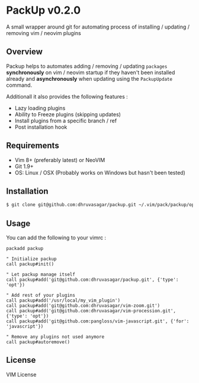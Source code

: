 # PackUp v0.2.0

A small wrapper around git for automating process of installing / updating
/ removing vim / neovim plugins

## Overview

Packup helps to automates adding / removing / updating `packages`
**synchronously** on vim / neovim startup if they haven't been installed
already and **asynchronously** when updating using the `PackupUpdate` command.

Additionall it also provides the following features :

* Lazy loading plugins
* Ability to Freeze plugins (skipping updates)
* Install plugins from a specific branch / ref
* Post installation hook

## Requirements

* Vim 8+ (preferably latest) or NeoVIM
* Git 1.9+
* OS: Linux / OSX (Probably works on Windows but hasn't been tested)

## Installation

```sh
$ git clone git@github.com:dhruvasagar/packup.git ~/.vim/pack/packup/opt/packup
```

## Usage

You can add the following to your vimrc :

```vim
packadd packup

" Initialize packup
call packup#init()

" Let packup manage itself
call packup#add('git@github.com:dhruvasagar/packup.git', {'type': 'opt'})

" Add rest of your plugins
call packup#add('/usr/local/my_vim_plugin')
call packup#add('git@github.com:dhruvasagar/vim-zoom.git')
call packup#add('git@github.com:dhruvasagar/vim-procession.git', {'type': 'opt'})
call packup#add('git@github.com:pangloss/vim-javascript.git', {'for': 'javascript'})

" Remove any plugins not used anymore
call packup#autoremove()
```

## License

VIM License
